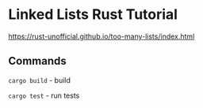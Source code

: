 # Linked Lists Rust Tutorial

https://rust-unofficial.github.io/too-many-lists/index.html

## Commands

`cargo build` - build

`cargo test` - run tests
